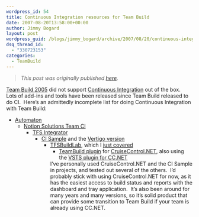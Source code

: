 ```yaml
---
wordpress_id: 54
title: Continuous Integration resources for Team Build
date: 2007-08-20T13:58:00+00:00
author: Jimmy Bogard
layout: post
wordpress_guid: /blogs/jimmy_bogard/archive/2007/08/20/continuous-integration-resources-for-team-build.aspx
dsq_thread_id:
  - "330723153"
categories:
  - TeamBuild
---
```

> _This post was originally published [here](http://grabbagoft.blogspot.com/2007/08/continuous-integration-resources-for.html)._

[Team Build 2005](http://msdn2.microsoft.com/en-us/library/ms181710(vs.80).aspx) did not support [Continuous Integration](http://www.martinfowler.com/articles/continuousIntegration.html) out of the box.&nbsp; Lots of add-ins and tools have been released since Team Build released to do CI.&nbsp; Here&#8217;s an admittedly incomplete list for doing Continuous Integration with Team Build:

  * [Automaton](http://www.codeplex.com/automation) 
      * [Notion Solutions Team CI](http://teamsystemrocks.com/files/12/tools/entry1018.aspx) 
          * [TFS Integrator](http://notgartner.wordpress.com/2006/09/18/getting-started-with-tfs-integrator/) 
              * [CI Sample](http://blogs.msdn.com/khushboo/archive/2006/01/04/509122.aspx) and the [Vertigo version](http://blogs.vertigosoftware.com/teamsystem/archive/2006/07/14/3075.aspx) 
                  * [TFSBuildLab](http://www.codeplex.com/tfsbuildlab/), which I [just covered](http://www.lostechies.com/blogs/jimmy_bogard/archive/2007/07/24/if-you-can-wait-for-team-build-2008.aspx) 
                      * [TeamBuild plugin](http://blogs.conchango.com/jamesdawson/archive/2007/05/24/TeamBuild-Plug-in-for-CruiseControl.NET.aspx) for [CruiseControl.NET](http://confluence.public.thoughtworks.org/display/CCNET/Welcome+to+CruiseControl.NET), also using the [VSTS plugin for CC.NET](http://www.codeplex.com/TFSCCNetPlugin)</ul> 
                    I&#8217;ve personally used CruiseControl.NET and the CI Sample in projects, and tested out several of the others.&nbsp; I&#8217;d probably stick with using CruiseControl.NET for now, as it has the easiest access to build status and reports with the dashboard and tray application.&nbsp; It&#8217;s also been around for many years and many versions, so it&#8217;s solid product that can provide some transition to Team Build&nbsp;if your team is already using CC.NET.